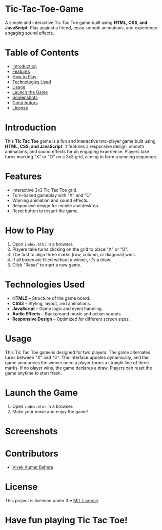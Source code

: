 # Tic-Tac-Toe-Game
A simple and interactive Tic Tac Toe game built using **HTML, CSS, and JavaScript**. Play against a friend, enjoy smooth animations, and experience engaging sound effects.

# Table of Contents
- [Introduction](#introduction)
- [Features](#features)
- [How to Play](#how-to-play)
- [Technologies Used](#technologies-used)
- [Usage](#usage)
- [Launch the Game](#launch-the-game)
- [Screenshots](#screenshots)
- [Contributors](#contributors)
- [License](#license)

# Introduction
This **Tic Tac Toe** game is a fun and interactive two-player game built using **HTML, CSS, and JavaScript**. It features a responsive design, smooth animations, and sound effects for an engaging experience. Players take turns marking "X" or "O" on a 3x3 grid, aiming to form a winning sequence.

# Features
- Interactive 3x3 Tic Tac Toe grid.
- Turn-based gameplay with "X" and "O".
- Winning animation and sound effects.
- Responsive design for mobile and desktop.
- Reset button to restart the game.

# How to Play
1. Open `index.html` in a browser.
2. Players take turns clicking on the grid to place "X" or "O".
3. The first to align three marks (row, column, or diagonal) wins.
4. If all boxes are filled without a winner, it's a draw.
5. Click "Reset" to start a new game.

# Technologies Used
- **HTML5** – Structure of the game board.
- **CSS3** – Styling, layout, and animations.
- **JavaScript** – Game logic and event handling.
- **Audio Effects** – Background music and action sounds.
- **Responsive Design** – Optimized for different screen sizes.

# Usage
This Tic Tac Toe game is designed for two players. The game alternates turns between "X" and "O". The interface updates dynamically, and the game announces the winner once a player forms a straight line of three marks. If no player wins, the game declares a draw. Players can reset the game anytime to start fresh.

# Launch the Game
1. Open `index.html` in a browser.
2. Make your move and enjoy the game!

# Screenshots

# Contributors
- [Vivek Kumar Behera](https://www.linkedin.com/in/vivek-kumar-behera/)

# License
This project is licensed under the [MIT License](opensource.org/licenses/MIT).


# Have fun playing Tic Tac Toe!
